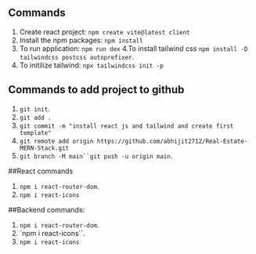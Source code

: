 ## Commands
1. Create react project: `npm create vite@latest client`
2. Install the npm packages: `npm install`
3. To run application: `npm run dex`
4.To install tailwind css `npm install -D tailwindcss postcss autoprefixer`.
5. To initilize tailwind: `npx tailwindcss init -p`


## Commands to add project to github
1. `git init`.
2. `git add .`
3. `git commit -m "install react js and tailwind and create first template"`
4. `git remote add origin https://github.com/abhijit2712/Real-Estate-MERN-Stack.git`
5. `git branch -M main``git push -u origin main`.


##React commands
1. `npm i react-router-dom`.
2. `npm i react-icons`


##Backend commands:
1. `npm i react-router-dom`.
2. `npm i react-icons``.
2. `npm i react-icons`

